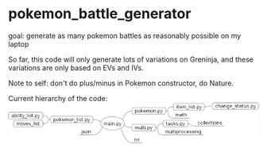 pokemon_battle_generator
========================

goal: generate as many pokemon battles as reasonably possible on my laptop

So far, this code will only generate lots of variations on Greninja,
and these variations are only based on EVs and IVs.

Note to self: don't do plus/minus in Pokemon constructor, do Nature.

Current hierarchy of the code:
![Code Hierarchy](https://raw.githubusercontent.com/asonix/pokemon_battle_generator/master/hierarchy.png "Code Hierarchy")
